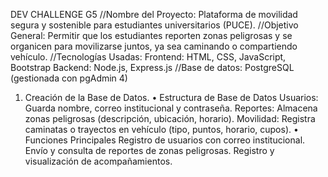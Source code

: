 DEV CHALLENGE G5 
//Nombre del Proyecto: 
Plataforma de movilidad segura y sostenible para estudiantes universitarios (PUCE).
//Objetivo General: 
Permitir que los estudiantes reporten zonas peligrosas y se organicen para
movilizarse juntos, ya sea caminando o compartiendo vehículo.
//Tecnologías Usadas:
Frontend: HTML, CSS, JavaScript, Bootstrap
Backend: Node.js, Express.js
//Base de datos: PostgreSQL (gestionada con pgAdmin 4)

1.	Creación de la Base de Datos.
•	Estructura de Base de Datos
Usuarios: Guarda nombre, correo institucional y contraseña.
Reportes:  Almacena zonas peligrosas (descripción, ubicación, horario).
Movilidad:  Registra caminatas o trayectos en vehículo (tipo, puntos, horario, cupos).
•	Funciones Principales
Registro de usuarios con correo institucional.
Envío y consulta de reportes de zonas peligrosas.
Registro y visualización de acompañamientos.


